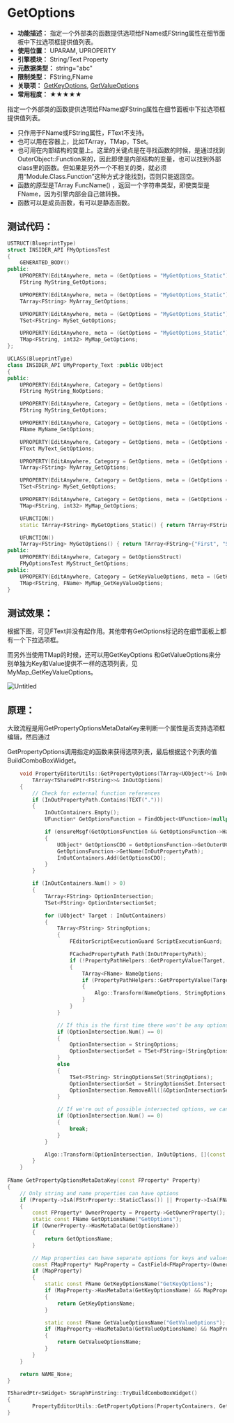 ﻿# GetOptions

- **功能描述：** 指定一个外部类的函数提供选项给FName或FString属性在细节面板中下拉选项框提供值列表。
- **使用位置：** UPARAM, UPROPERTY
- **引擎模块：** String/Text Property
- **元数据类型：** string="abc"
- **限制类型：** FString,FName
- **关联项：** [GetKeyOptions](../GetKeyOptions.md), [GetValueOptions](../GetValueOptions.md)
- **常用程度：** ★★★★★

指定一个外部类的函数提供选项给FName或FString属性在细节面板中下拉选项框提供值列表。

- 只作用于FName或FString属性，FText不支持。
- 也可以用在容器上，比如TArray，TMap，TSet。
- 也可用在内部结构的变量上。这里的关键点是在寻找函数的时候，是通过找到OuterObject::Function来的，因此即使是内部结构的变量，也可以找到外部class里的函数。但如果是另外一个不相关的类，就必须用“Module.Class.Function”这种方式才能找到，否则只能返回空。
- 函数的原型是TArray<FString> FuncName() ，返回一个字符串类型，即使类型是FName，因为引擎内部会自己做转换。
- 函数可以是成员函数，有可以是静态函数。

## 测试代码：

```cpp
USTRUCT(BlueprintType)
struct INSIDER_API FMyOptionsTest
{
	GENERATED_BODY()
public:
	UPROPERTY(EditAnywhere, meta = (GetOptions = "MyGetOptions_Static"))
	FString MyString_GetOptions;

	UPROPERTY(EditAnywhere, meta = (GetOptions = "MyGetOptions_Static"))
	TArray<FString> MyArray_GetOptions;

	UPROPERTY(EditAnywhere, meta = (GetOptions = "MyGetOptions_Static"))
	TSet<FString> MySet_GetOptions;

	UPROPERTY(EditAnywhere, meta = (GetOptions = "MyGetOptions_Static"))
	TMap<FString, int32> MyMap_GetOptions;
};

UCLASS(BlueprintType)
class INSIDER_API UMyProperty_Text :public UObject
{
public:
	UPROPERTY(EditAnywhere, Category = GetOptions)
	FString MyString_NoOptions;

	UPROPERTY(EditAnywhere, Category = GetOptions, meta = (GetOptions = "MyGetOptions"))
	FString MyString_GetOptions;

	UPROPERTY(EditAnywhere, Category = GetOptions, meta = (GetOptions = "MyGetOptions"))
	FName MyName_GetOptions;

	UPROPERTY(EditAnywhere, Category = GetOptions, meta = (GetOptions = "MyGetOptions"))
	FText MyText_GetOptions;

	UPROPERTY(EditAnywhere, Category = GetOptions, meta = (GetOptions = "MyGetOptions"))
	TArray<FString> MyArray_GetOptions;

	UPROPERTY(EditAnywhere, Category = GetOptions, meta = (GetOptions = "MyGetOptions"))
	TSet<FString> MySet_GetOptions;

	UPROPERTY(EditAnywhere, Category = GetOptions, meta = (GetOptions = "MyGetOptions"))
	TMap<FString, int32> MyMap_GetOptions;

	UFUNCTION()
	static TArray<FString> MyGetOptions_Static() { return TArray<FString>{"Cat", "Dog"}; }

	UFUNCTION()
	TArray<FString> MyGetOptions() { return TArray<FString>{"First", "Second", "Third"}; }
public:
	UPROPERTY(EditAnywhere, Category = GetOptionsStruct)
	FMyOptionsTest MyStruct_GetOptions;
public:
	UPROPERTY(EditAnywhere, Category = GetKeyValueOptions, meta = (GetKeyOptions = "MyGetOptions",GetValueOptions="MyGetOptions_Static"))
	TMap<FString, FName> MyMap_GetKeyValueOptions;
}
```

## 测试效果：

根据下图，可见FText并没有起作用。其他带有GetOptions标记的在细节面板上都有一个下拉选项框。

而另外当使用TMap的时候，还可以用GetKeyOptions 和GetValueOptions来分别单独为Key和Value提供不一样的选项列表，见MyMap_GetKeyValueOptions。

![Untitled](Untitled.png)

## 原理：

大致流程是用GetPropertyOptionsMetaDataKey来判断一个属性是否支持选项框编辑，然后通过

GetPropertyOptions调用指定的函数来获得选项列表，最后根据这个列表的值BuildComboBoxWidget。

```cpp
	void PropertyEditorUtils::GetPropertyOptions(TArray<UObject*>& InOutContainers, FString& InOutPropertyPath,
		TArray<TSharedPtr<FString>>& InOutOptions)
	{
		// Check for external function references
		if (InOutPropertyPath.Contains(TEXT(".")))
		{
			InOutContainers.Empty();
			UFunction* GetOptionsFunction = FindObject<UFunction>(nullptr, *InOutPropertyPath, true);

			if (ensureMsgf(GetOptionsFunction && GetOptionsFunction->HasAnyFunctionFlags(EFunctionFlags::FUNC_Static), TEXT("Invalid GetOptions: %s"), *InOutPropertyPath))
			{
				UObject* GetOptionsCDO = GetOptionsFunction->GetOuterUClass()->GetDefaultObject();
				GetOptionsFunction->GetName(InOutPropertyPath);
				InOutContainers.Add(GetOptionsCDO);
			}
		}

		if (InOutContainers.Num() > 0)
		{
			TArray<FString> OptionIntersection;
			TSet<FString> OptionIntersectionSet;

			for (UObject* Target : InOutContainers)
			{
				TArray<FString> StringOptions;
				{
					FEditorScriptExecutionGuard ScriptExecutionGuard;

					FCachedPropertyPath Path(InOutPropertyPath);
					if (!PropertyPathHelpers::GetPropertyValue(Target, Path, StringOptions))
					{
						TArray<FName> NameOptions;
						if (PropertyPathHelpers::GetPropertyValue(Target, Path, NameOptions))
						{
							Algo::Transform(NameOptions, StringOptions, [](const FName& InName) { return InName.ToString(); });
						}
					}
				}

				// If this is the first time there won't be any options.
				if (OptionIntersection.Num() == 0)
				{
					OptionIntersection = StringOptions;
					OptionIntersectionSet = TSet<FString>(StringOptions);
				}
				else
				{
					TSet<FString> StringOptionsSet(StringOptions);
					OptionIntersectionSet = StringOptionsSet.Intersect(OptionIntersectionSet);
					OptionIntersection.RemoveAll([&OptionIntersectionSet](const FString& Option){ return !OptionIntersectionSet.Contains(Option); });
				}

				// If we're out of possible intersected options, we can stop.
				if (OptionIntersection.Num() == 0)
				{
					break;
				}
			}

			Algo::Transform(OptionIntersection, InOutOptions, [](const FString& InString) { return MakeShared<FString>(InString); });
		}
	}
	
FName GetPropertyOptionsMetaDataKey(const FProperty* Property)
{
	// Only string and name properties can have options
	if (Property->IsA(FStrProperty::StaticClass()) || Property->IsA(FNameProperty::StaticClass()))
	{
		const FProperty* OwnerProperty = Property->GetOwnerProperty();
		static const FName GetOptionsName("GetOptions");
		if (OwnerProperty->HasMetaData(GetOptionsName))
		{
			return GetOptionsName;
		}

		// Map properties can have separate options for keys and values
		const FMapProperty* MapProperty = CastField<FMapProperty>(OwnerProperty);
		if (MapProperty)
		{
			static const FName GetKeyOptionsName("GetKeyOptions");
			if (MapProperty->HasMetaData(GetKeyOptionsName) && MapProperty->GetKeyProperty() == Property)
			{
				return GetKeyOptionsName;
			}

			static const FName GetValueOptionsName("GetValueOptions");
			if (MapProperty->HasMetaData(GetValueOptionsName) && MapProperty->GetValueProperty() == Property)
			{
				return GetValueOptionsName;
			}
		}
	}

	return NAME_None;
}

TSharedPtr<SWidget> SGraphPinString::TryBuildComboBoxWidget()
{
		PropertyEditorUtils::GetPropertyOptions(PropertyContainers, GetOptionsFunctionName, ComboBoxOptions);
}
```
